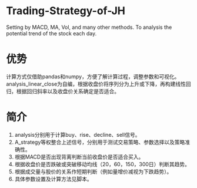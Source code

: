 # Trading-Strategy-of-JH
Setting by MACD, MA, Vol, and many other methods. To analysis the potential trend of the stock each day.
# 优势
计算方式仅借助pandas和numpy，方便了解计算过程，调整参数和可视化。  
analysis_linear_close为自编，根据收盘价将序列分为上升或下降，再构建线性回归，根据回归斜率以及收盘价关系确定是否适合。  
# 简介
1. analysis分别用于计算buy、rise、decline、sell信号。  
2. A_strategy等权整合上述信号，分别用于测试交易策略、参数选择以及策略准确性。  
3. 根据MACD是否出现背离判断当前收盘价是否适合买入。  
4. 根据收盘价是否跌破或突破移动均线（20，60，150，300日）判断其趋势。  
5. 根据成交量与股价的关系作短期判断（例如量增价减视为下跌趋势）。  
6. 具体参数设置及计算方法见脚本。  
